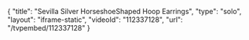 {
    "title": "Sevilla Silver HorseshoeShaped Hoop Earrings",
    "type": "solo",
    "layout": "iframe-static",
    "videoId": "112337128",
    "url": "\/tvpembed\/112337128"
}
